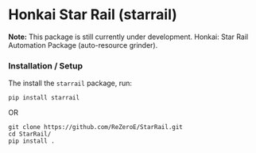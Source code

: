 # Honkai Star Rail (starrail)

**Note:** This package is still currently under development.
Honkai: Star Rail Automation Package (auto-resource grinder).

### Installation / Setup
The install the `starrail` package, run:
```
pip install starrail
```
OR
```
git clone https://github.com/ReZeroE/StarRail.git
cd StarRail/
pip install .
```